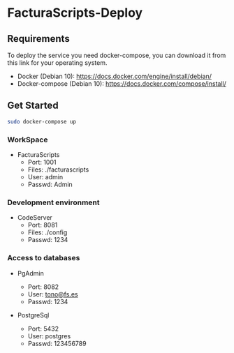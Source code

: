 # FacturaScripts-Deploy

## Requirements

To deploy the service you need docker-compose, you can download it from this link for your operating system.

- Docker (Debian 10): https://docs.docker.com/engine/install/debian/
- Docker-compose (Debian 10): https://docs.docker.com/compose/install/

## Get Started

```sh
sudo docker-compose up
```

### WorkSpace

- FacturaScripts
  - Port: 1001
  - Files: ./facturascripts
  - User: admin
  - Passwd: Admin

### Development environment

- CodeServer
  - Port: 8081
  - Files: ./config
  - Passwd: 1234

### Access to databases

- PgAdmin

  - Port: 8082
  - User: tono@fs.es
  - Passwd: 1234

- PostgreSql
  - Port: 5432
  - User: postgres
  - Passwd: 123456789

